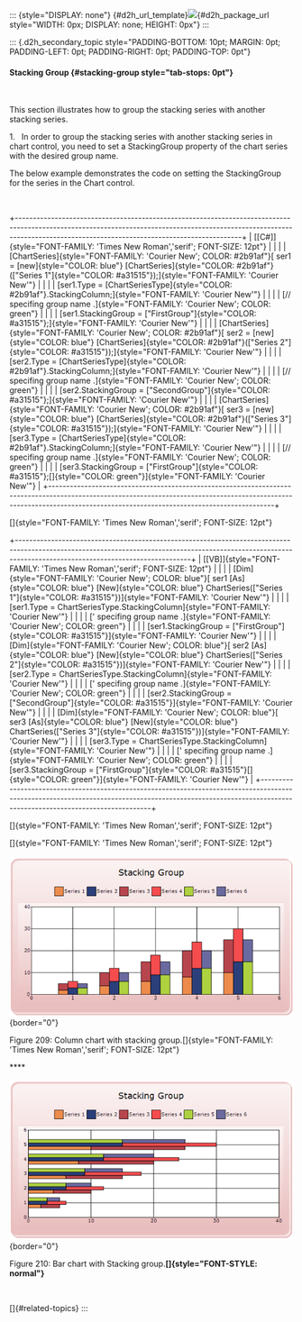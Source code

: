 ::: {style="DISPLAY: none"}
[](ms-xhelp:///?Id=d2h_url_template){#d2h_url_template}![](!package_url!){#d2h_package_url style="WIDTH: 0px; DISPLAY: none; HEIGHT: 0px"}
:::

::: {.d2h_secondary_topic style="PADDING-BOTTOM: 10pt; MARGIN: 0pt; PADDING-LEFT: 0pt; PADDING-RIGHT: 0pt; PADDING-TOP: 0pt"}
#### Stacking Group {#stacking-group style="tab-stops: 0pt"}

 

This section illustrates how to group the stacking series with another stacking series.

1.   In order to group the stacking series with another stacking series in chart control, you need to set a StackingGroup property of the chart series with the desired group name.

The below example demonstrates the code on setting the StackingGroup for the series in the Chart control.

 

+--------------------------------------------------------------------------------------------------------------------------------------------------------------------------------------------------------------------------+
| [\[C#\]]{style="FONT-FAMILY: 'Times New Roman','serif'; FONT-SIZE: 12pt"}                                                                                                                                                |
|                                                                                                                                                                                                                          |
| [ChartSeries]{style="FONT-FAMILY: 'Courier New'; COLOR: #2b91af"}[ ser1 = [new]{style="COLOR: blue"} [ChartSeries]{style="COLOR: #2b91af"}([\"Series 1\"]{style="COLOR: #a31515"});]{style="FONT-FAMILY: 'Courier New'"} |
|                                                                                                                                                                                                                          |
| [ser1.Type = [ChartSeriesType]{style="COLOR: #2b91af"}.StackingColumn;]{style="FONT-FAMILY: 'Courier New'"}                                                                                                              |
|                                                                                                                                                                                                                          |
| [// specifing group name .]{style="FONT-FAMILY: 'Courier New'; COLOR: green"}                                                                                                                                            |
|                                                                                                                                                                                                                          |
| [ser1.StackingGroup = [\"FirstGroup\"]{style="COLOR: #a31515"};]{style="FONT-FAMILY: 'Courier New'"}                                                                                                                     |
|                                                                                                                                                                                                                          |
| [ChartSeries]{style="FONT-FAMILY: 'Courier New'; COLOR: #2b91af"}[ ser2 = [new]{style="COLOR: blue"} [ChartSeries]{style="COLOR: #2b91af"}([\"Series 2\"]{style="COLOR: #a31515"});]{style="FONT-FAMILY: 'Courier New'"} |
|                                                                                                                                                                                                                          |
| [ser2.Type = [ChartSeriesType]{style="COLOR: #2b91af"}.StackingColumn;]{style="FONT-FAMILY: 'Courier New'"}                                                                                                              |
|                                                                                                                                                                                                                          |
| [// specifing group name .]{style="FONT-FAMILY: 'Courier New'; COLOR: green"}                                                                                                                                            |
|                                                                                                                                                                                                                          |
| [ser2.StackingGroup = [\"SecondGroup\"]{style="COLOR: #a31515"};]{style="FONT-FAMILY: 'Courier New'"}                                                                                                                    |
|                                                                                                                                                                                                                          |
| [ChartSeries]{style="FONT-FAMILY: 'Courier New'; COLOR: #2b91af"}[ ser3 = [new]{style="COLOR: blue"} [ChartSeries]{style="COLOR: #2b91af"}([\"Series 3\"]{style="COLOR: #a31515"});]{style="FONT-FAMILY: 'Courier New'"} |
|                                                                                                                                                                                                                          |
| [ser3.Type = [ChartSeriesType]{style="COLOR: #2b91af"}.StackingColumn;]{style="FONT-FAMILY: 'Courier New'"}                                                                                                              |
|                                                                                                                                                                                                                          |
| [// specifing group name .]{style="FONT-FAMILY: 'Courier New'; COLOR: green"}                                                                                                                                            |
|                                                                                                                                                                                                                          |
| [ser3.StackingGroup = [\"FirstGroup\"]{style="COLOR: #a31515"};[]{style="COLOR: green"}]{style="FONT-FAMILY: 'Courier New'"}                                                                                             |
+--------------------------------------------------------------------------------------------------------------------------------------------------------------------------------------------------------------------------+

[]{style="FONT-FAMILY: 'Times New Roman','serif'; FONT-SIZE: 12pt"} 

+------------------------------------------------------------------------------------------------------------------------------------------------------------------------------------------------------------+
| [\[VB\]]{style="FONT-FAMILY: 'Times New Roman','serif'; FONT-SIZE: 12pt"}                                                                                                                                  |
|                                                                                                                                                                                                            |
| [Dim]{style="FONT-FAMILY: 'Courier New'; COLOR: blue"}[ ser1 [As]{style="COLOR: blue"} [New]{style="COLOR: blue"} ChartSeries([\"Series 1\"]{style="COLOR: #a31515"})]{style="FONT-FAMILY: 'Courier New'"} |
|                                                                                                                                                                                                            |
| [ser1.Type = ChartSeriesType.StackingColumn]{style="FONT-FAMILY: 'Courier New'"}                                                                                                                           |
|                                                                                                                                                                                                            |
| [\' specifing group name .]{style="FONT-FAMILY: 'Courier New'; COLOR: green"}                                                                                                                              |
|                                                                                                                                                                                                            |
| [ser1.StackingGroup = [\"FirstGroup\"]{style="COLOR: #a31515"}]{style="FONT-FAMILY: 'Courier New'"}                                                                                                        |
|                                                                                                                                                                                                            |
| [Dim]{style="FONT-FAMILY: 'Courier New'; COLOR: blue"}[ ser2 [As]{style="COLOR: blue"} [New]{style="COLOR: blue"} ChartSeries([\"Series 2\"]{style="COLOR: #a31515"})]{style="FONT-FAMILY: 'Courier New'"} |
|                                                                                                                                                                                                            |
| [ser2.Type = ChartSeriesType.StackingColumn]{style="FONT-FAMILY: 'Courier New'"}                                                                                                                           |
|                                                                                                                                                                                                            |
| [\' specifing group name .]{style="FONT-FAMILY: 'Courier New'; COLOR: green"}                                                                                                                              |
|                                                                                                                                                                                                            |
| [ser2.StackingGroup = [\"SecondGroup\"]{style="COLOR: #a31515"}]{style="FONT-FAMILY: 'Courier New'"}                                                                                                       |
|                                                                                                                                                                                                            |
| [Dim]{style="FONT-FAMILY: 'Courier New'; COLOR: blue"}[ ser3 [As]{style="COLOR: blue"} [New]{style="COLOR: blue"} ChartSeries([\"Series 3\"]{style="COLOR: #a31515"})]{style="FONT-FAMILY: 'Courier New'"} |
|                                                                                                                                                                                                            |
| [ser3.Type = ChartSeriesType.StackingColumn]{style="FONT-FAMILY: 'Courier New'"}                                                                                                                           |
|                                                                                                                                                                                                            |
| [\' specifing group name .]{style="FONT-FAMILY: 'Courier New'; COLOR: green"}                                                                                                                              |
|                                                                                                                                                                                                            |
| [ser3.StackingGroup = [\"FirstGroup\"]{style="COLOR: #a31515"}[]{style="COLOR: green"}]{style="FONT-FAMILY: 'Courier New'"}                                                                                |
+------------------------------------------------------------------------------------------------------------------------------------------------------------------------------------------------------------+

[]{style="FONT-FAMILY: 'Times New Roman','serif'; FONT-SIZE: 12pt"} 

[]{style="FONT-FAMILY: 'Times New Roman','serif'; FONT-SIZE: 12pt"} 

![](ImagesExt/image84_209.png){border="0"}

Figure 209: Column chart with stacking group.[]{style="FONT-FAMILY: 'Times New Roman','serif'; FONT-SIZE: 12pt"}

**** 

![](ImagesExt/image84_210.png){border="0"}

Figure 210: Bar chart with Stacking group.**[]{style="FONT-STYLE: normal"}**

 

[]{#related-topics}
:::
